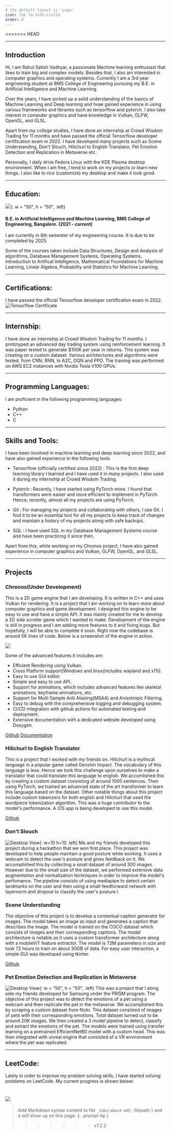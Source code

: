 ```yaml
---
# the default layout is 'page'
icon: fas fa-info-circle
order: 4
---
```

<<<<<<< HEAD
<hr>

## Introduction

Hi, I am Rahul Satish Vadhyar, a passionate Machine learning enthusiast that likes to train big and complex models. Besides that, I also am interested in computer graphics and operating systems.
Currently I am a 3rd year engineering student at BMS College of Engineering pursuing my B.E. in Artificial Intelligence and Machine Learning.

Over the years, I have picked up a solid understanding of the basics of Machine Learning and Deep learning and hvae gained experience in using various frameworks and libraries such as tensorflow and pytorch. I also take interest in computer graphics and have knowledge in Vulkan, GLFW, OpenGL, and GLSL.

Apart from my college studies, I have done an internship at Crowd Wisdom Trading for 11 months and have passed the official Tensorflow developer certification exam in 2022. I have developed many projects such as Scene Understanding,
Don't Slouch, Hilichurl to English Translator, Pet Emotion Detection and Replication in Metaverse etc. 

Personally, I daily drive Fedora Linux with the KDE Plasma desktop environment. When I am free, I tend to work on my projects or learn new things. I also like to rice (customize) my desktop and make it look good.

<hr>

## Education:
![](assets/img/bmsce.jpeg){: w = "50", h = "50", .left}
<h4>
B.E. in Artificial Intelligence and Machine Learning, BMS College of Engineering, Bangalore. (2021 - current)
</h4>

I am currently in 6th semester of my engineering course. It is due to be completed by 2025. 

Some of the courses taken include Data Structures, Design and Analysis of algorithms, Database Management Systems,
Operating Systems, Introduction to Artifical Intelligence, Mathematical Foundations for Machine Learning, Linear
Algebra, Probability and Statistics for Machine Learning.

<hr>

## Certifications:
I have passed the official Tensorflow developer certification exam in 2022.
![Tensorflow Certificate](https://api.accredible.com/v1/frontend/credential_website_embed_image/certificate/56236386)

<hr>

## Internship:

I have done an internship at Crowd Wisdom Trading for 11 months.
I prototyped an advanced day trading system using reinforcement learning. It was paper tested to generate $100K per year in returns. 
This system was creating on a custom dataset. Various architectures and algorithms were tested, from CNN, RNN, to A2C, DQN and PPO. 
The training was performed on AWS EC2 instances with Nvidia Tesla V100 GPUs. 

<hr>

## Programming Languages:
I am proficient in the following programming languages:
- Python
- C++
- C

<hr>

## Skills and Tools:

I have been involved in machine learning and deep learning since 2022, and have also gained experience in the following tools

- Tensorflow (officially certified since 2022) :  This is the first deep learning library I learned and I have used it in many projects. I also used it during my internship at Crowd Wisdom Trading.


- Pytorch : Recently, I have started using PyTorch more. I found that transformers were easier and more efficient to implement in PyTorch. Hence, recently, almost all my projects are using PyTorch.


- Git : For managing my projects and collaborating with others, I use Git. I find it to be an essential tool for all my projects to keep track of changes and maintain a history of my projects along with safe backups.


- SQL : I have used SQL in my Database Management Systems course and have been practicing it since then.

Apart from this, while working on my Chronos project, I have also gained experience in computer graphics and Vulkan, GLFW, OpenGL, and GLSL.

<hr>

## Projects

### Chronos(Under Development)

This is a 2D game engine that I am developing. It is written in C++ and uses Vulkan for rendering. It is a project that I am working on to learn more about computer graphics and game development.
I designed this engine to be easy to use and have a simple API. It was mainly created for me to develop a 2D side scroller game which I wanted to make. Development of the engine is still in progress and I am adding more features to it and fixing bugs. But hopefully, I will be able to complete it soon. Right now the codebase is around 5K lines of code. Below is a screenshot of the engine in action.

![](assets/img/chronoseditor.png)

Some of the advanced features it includes are:
- Efficient Rendering using Vulkan.
- Cross Platform support(Windows and linux(includes wayland and x11)).
- Easy to use GUI editor.
- Simple and easy to use API.
- Support for animations, which includes advanced features like skeletal animations, keyframe animations, etc.
- Support for Multi Sample Anti Aliasing(MSAA) and Anisotropic Filtering.
- Easy to debug with the comprehensive logging and debugging system.
- CI/CD integration with github actions for automated testing and deployment.
- Extensive documentation with a dedicated website developed using Doxygen.

[Github](https://github.com/RahulVadhyar/Chronos)  [Documentation](https://rahulvadhyar.github.io/Chronos/)

### Hilichurl to English Translator

This is a project that I worked with my friends on. Hilichurl is a mythical language in a popular game called Genshin Impact. The vocabulary of this language is less. Hence we took this challenge upon ourselves to make a translator that could translate this language to english. We accomlished this by creating a custom dataset consisting of around 1000 sentences. Then using PyTorch, we trained an advanced state of the art transformer to learn this language based on the dataset. Other notable things about this project include custom tokenizers for both english and Hilichurl that used the wordpiece tokenization algorithm. This was a huge contributor to the model's performance. 
A iOS app is being developed to use this model.

[Github](https://github.com/shrenisc/Hilichurlian-Eng)

### Don't Slouch
![Desktop View](https://github.com/RahulVadhyar/dontSlouch/blob/main/docs/Black%20White%20Elegant%20Monogram%20Initial%20Name%20Logo%20(1).png?raw=true){: w=10 h=10 .left}
Me and my friends developed this project during a hackathon that we won first place. This project was developed to help people maintain a good posture while working. It uses a webcam to detect the user's posture and gives feedback on it. We accomplished this by
collecting a small dataset of around 300 images. However due to the small size of the dataset, we performed extensive data augmentation and normalization techniques in order to improve the model's perfomance. The pipeline consists of using mediapipe to detect certain 
landmarks on the user and then using a small feedforward network with layernorm and dropout to classify the user's posture.\

### Scene Understanding

The objective of this project is to develop a contextual caption generator for images. The model takes an image as input and generates a caption that describes the image. The model is trained on the COCO dataset which consists of images and their corresponding captions. 
The model architecture is notable as it uses a custom transformer architecture along with a mobileViT feature extractor. The model is 72M parameters in size and took 72 hours to train on about 30GB of data. For easy user interaction, a simple GUI was developed using tkinter.

[Github](https://github.com/RahulVadhyar/SceneUnderstanding)

### Pet Emotion Detection and Replication in Metaverse

![Desktop View](assets/img/samsungcertificate.png){: w = "50", h = "50", .left}
This was a project that I along side my friends developed for Samsung under the PRISM program. The objective of this project was to detect the emotions of a pet using a webcam and then replicate the pet in the metaverse. We accomplished this by scraping a custom dataset from flickr. This dataset consisted of images of pets with their corresponding emotions. Total dataset turned out to be around 20K images. We then created a 3 model pipeline to detect, classify and extract the emotions of the pet. The models were trained using transfer learning on a pretrained EfficientNetB0 model with a custom head. This was then integrated with unreal engine that consisted of a VR environment where the pet was replicated. 

<hr>

## LeetCode:

Lately in order to improve my problem solving skills, I have started solving problems on LeetCode. My current progress is shown below:

![](https://leetcard.jacoblin.cool/Rahul58405u04)
=======

> Add Markdown syntax content to file `_tabs/about.md`{: .filepath } and it will show up on this page.
{: .prompt-tip }
>>>>>>> v7.2.2

